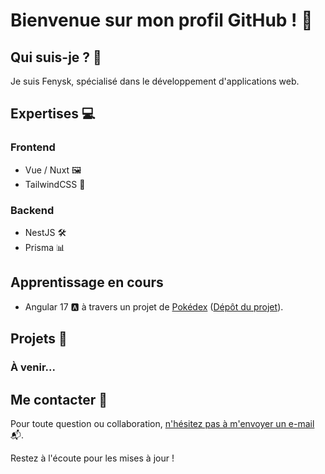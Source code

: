 # Bienvenue sur mon profil GitHub ! 👋

## Qui suis-je ? 🤔

Je suis Fenysk, spécialisé dans le développement d'applications web.

## Expertises 💻

### Frontend
- Vue / Nuxt 🖼️
- TailwindCSS 🎨

### Backend
- NestJS 🛠️
- Prisma 📊

## Apprentissage en cours
- Angular 17 🅰️ à travers un projet de [Pokédex](https://pokedex-by-fenysk.vercel.app/)
  ([Dépôt du projet](https://github.com/Fenysk/ng-pokemon-app)).

## Projets 🚀

### À venir...

## Me contacter 📧

Pour toute question ou collaboration, [n'hésitez pas à m'envoyer un e-mail](mailto:fenysk.pro@gmail.com) 📬.

Restez à l'écoute pour les mises à jour !
